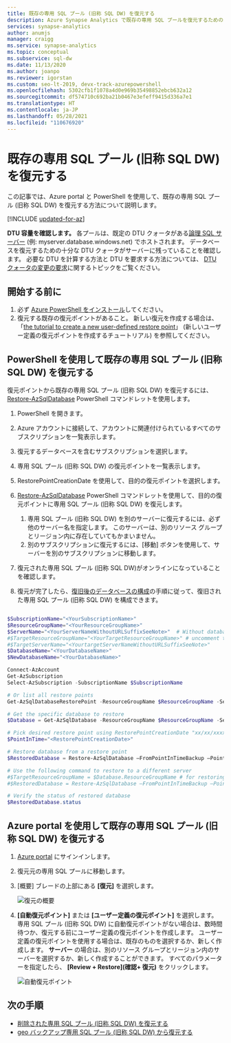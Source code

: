 ```yaml
---
title: 既存の専用 SQL プール (旧称 SQL DW) を復元する
description: Azure Synapse Analytics で既存の専用 SQL プールを復元するためのハウツー ガイド。
services: synapse-analytics
author: anumjs
manager: craigg
ms.service: synapse-analytics
ms.topic: conceptual
ms.subservice: sql-dw
ms.date: 11/13/2020
ms.author: joanpo
ms.reviewer: igorstan
ms.custom: seo-lt-2019, devx-track-azurepowershell
ms.openlocfilehash: 5302cfb1f1078a4d0e969b35498852ebcb632a12
ms.sourcegitcommit: df574710c692ba21b0467e3efeff9415d336a7e1
ms.translationtype: HT
ms.contentlocale: ja-JP
ms.lasthandoff: 05/28/2021
ms.locfileid: "110676920"
---
```

# <a name="restore-an-existing-dedicated-sql-pool-formerly-sql-dw"></a>既存の専用 SQL プール (旧称 SQL DW) を復元する

この記事では、Azure portal と PowerShell を使用して、既存の専用 SQL プール (旧称 SQL DW) を復元する方法について説明します。

[!INCLUDE [updated-for-az](../../../includes/updated-for-az.md)]

**DTU 容量を確認します。** 各プールは、既定の DTU クォータがある[論理 SQL サーバー](../../azure-sql/database/logical-servers.md) (例: myserver.database.windows.net) でホストされます。 データベースを復元するための十分な DTU クォータがサーバーに残っていることを確認します。 必要な DTU を計算する方法と DTU を要求する方法については、 [DTU クォータの変更の要求](sql-data-warehouse-get-started-create-support-ticket.md)に関するトピックをご覧ください。

## <a name="before-you-begin"></a>開始する前に

1. 必ず [Azure PowerShell をインストール](/powershell/azure/?toc=/azure/synapse-analytics/sql-data-warehouse/toc.json&bc=/azure/synapse-analytics/sql-data-warehouse/breadcrumb/toc.json)してください。
2. 復元する既存の復元ポイントがあること。 新しい復元を作成する場合は、「[the tutorial to create a new user-defined restore point](sql-data-warehouse-restore-points.md)」 (新しいユーザー定義の復元ポイントを作成するチュートリアル) を参照してください。

## <a name="restore-an-existing-dedicated-sql-pool-formerly-sql-dw-through-powershell"></a>PowerShell を使用して既存の専用 SQL プール (旧称 SQL DW) を復元する

復元ポイントから既存の専用 SQL プール (旧称 SQL DW) を復元するには、[Restore-AzSqlDatabase](/powershell/module/az.sql/restore-azsqldatabase?toc=/azure/synapse-analytics/sql-data-warehouse/toc.json&bc=/azure/synapse-analytics/sql-data-warehouse/breadcrumb/toc.json) PowerShell コマンドレットを使用します。

1. PowerShell を開きます。

2. Azure アカウントに接続して、アカウントに関連付けられているすべてのサブスクリプションを一覧表示します。

3. 復元するデータベースを含むサブスクリプションを選択します。

4. 専用 SQL プール (旧称 SQL DW) の復元ポイントを一覧表示します。

5. RestorePointCreationDate を使用して、目的の復元ポイントを選択します。

6. [Restore-AzSqlDatabase](/powershell/module/az.sql/restore-azsqldatabase?toc=/azure/synapse-analytics/sql-data-warehouse/toc.json&bc=/azure/synapse-analytics/sql-data-warehouse/breadcrumb/toc.json) PowerShell コマンドレットを使用して、目的の復元ポイントに専用 SQL プール (旧称 SQL DW) を復元します。

    1. 専用 SQL プール (旧称 SQL DW) を別のサーバーに復元するには、必ず他のサーバー名を指定します。  このサーバーは、別のリソース グループとリージョン内に存在していてもかまいません。
    2. 別のサブスクリプションに復元するには、[移動] ボタンを使用して、サーバーを別のサブスクリプションに移動します。

7. 復元された専用 SQL プール (旧称 SQL DW)がオンラインになっていることを確認します。

8. 復元が完了したら、[復旧後のデータベースの構成](../../azure-sql/database/disaster-recovery-guidance.md?toc=/azure/synapse-analytics/sql-data-warehouse/toc.json&bc=/azure/synapse-analytics/sql-data-warehouse/breadcrumb/toc.json#configure-your-database-after-recovery)の手順に従って、復旧された専用 SQL プール (旧称 SQL DW) を構成できます。

```powershell

$SubscriptionName="<YourSubscriptionName>"
$ResourceGroupName="<YourResourceGroupName>"
$ServerName="<YourServerNameWithoutURLSuffixSeeNote>"  # Without database.windows.net
#$TargetResourceGroupName="<YourTargetResourceGroupName>" # uncomment to restore to a different server.
#$TargetServerName="<YourtargetServerNameWithoutURLSuffixSeeNote>"  
$DatabaseName="<YourDatabaseName>"
$NewDatabaseName="<YourDatabaseName>"

Connect-AzAccount
Get-AzSubscription
Select-AzSubscription -SubscriptionName $SubscriptionName

# Or list all restore points
Get-AzSqlDatabaseRestorePoint -ResourceGroupName $ResourceGroupName -ServerName $ServerName -DatabaseName $DatabaseName

# Get the specific database to restore
$Database = Get-AzSqlDatabase -ResourceGroupName $ResourceGroupName -ServerName $ServerName -DatabaseName $DatabaseName

# Pick desired restore point using RestorePointCreationDate "xx/xx/xxxx xx:xx:xx xx"
$PointInTime="<RestorePointCreationDate>"

# Restore database from a restore point
$RestoredDatabase = Restore-AzSqlDatabase –FromPointInTimeBackup –PointInTime $PointInTime -ResourceGroupName $Database.ResourceGroupName -ServerName $Database.ServerName -TargetDatabaseName $NewDatabaseName –ResourceId $Database.ResourceID

# Use the following command to restore to a different server
#$TargetResourceGroupName = $Database.ResourceGroupName # for restoring to different server in same resourcegroup 
#$RestoredDatabase = Restore-AzSqlDatabase –FromPointInTimeBackup –PointInTime $PointInTime -ResourceGroupName $TargetResourceGroupName -ServerName $TargetServerName -TargetDatabaseName $NewDatabaseName –ResourceId $Database.ResourceID

# Verify the status of restored database
$RestoredDatabase.status
```

## <a name="restore-an-existing-dedicated-sql-pool-formerly-sql-dw-through-the-azure-portal"></a>Azure portal を使用して既存の専用 SQL プール (旧称 SQL DW) を復元する

1. [Azure portal](https://portal.azure.com/) にサインインします。
2. 復元元の専用 SQL プールに移動します。
3. [概要] ブレードの上部にある **[復元]** を選択します。

    ![ 復元の概要](./media/sql-data-warehouse-restore-active-paused-dw/restoring-01.png)

4. **[自動復元ポイント]** または **[ユーザー定義の復元ポイント]** を選択します。 専用 SQL プール (旧称 SQL DW) に自動復元ポイントがない場合は、数時間待つか、復元する前にユーザー定義の復元ポイントを作成します。 ユーザー定義の復元ポイントを使用する場合は、既存のものを選択するか、新しく作成します。 **サーバー** の場合は、別のリソース グループとリージョン内のサーバーを選択するか、新しく作成することができます。 すべてのパラメーターを指定したら、 **[Review + Restore]\(確認+ 復元\)** をクリックします。

    ![自動復元ポイント](./media/sql-data-warehouse-restore-active-paused-dw/restoring-11.png)

## <a name="next-steps"></a>次の手順

- [削除された専用 SQL プール (旧称 SQL DW) を復元する](sql-data-warehouse-restore-deleted-dw.md)
- [geo バックアップ専用 SQL プール (旧称 SQL DW) から復元する](sql-data-warehouse-restore-from-geo-backup.md)
